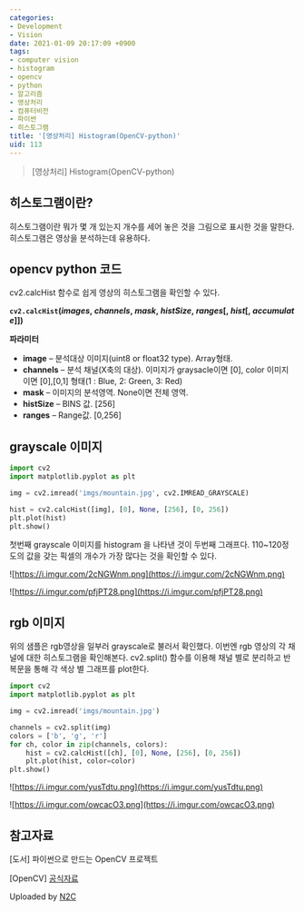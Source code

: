 ```yaml
---
categories:
- Development
- Vision
date: 2021-01-09 20:17:09 +0900
tags:
- computer vision
- histogram
- opencv
- python
- 알고리즘
- 영상처리
- 컴퓨터비전
- 파이썬
- 히스토그램
title: '[영상처리] Histogram(OpenCV-python)'
uid: 113
---
```


> [영상처리] Histogram(OpenCV-python)
> 

## 히스토그램이란?

히스토그램이란 뭐가 몇 개 있는지 개수를 세어 놓은 것을 그림으로 표시한 것을 말한다. 히스토그램은 영상을 분석하는데 유용하다. 

## opencv python 코드

cv2.calcHist 함수로 쉽게 영상의 히스토그램을 확인할 수 있다.

**`cv2.calcHist`(*images*, *channels*, *mask*, *histSize*, *ranges*[, *hist*[, *accumulate*]])**

**파라미터**

- **image** – 분석대상 이미지(uint8 or float32 type). Array형태.
- **channels** – 분석 채널(X축의 대상). 이미지가 graysacle이면 [0], color 이미지이면 [0],[0,1] 형태(1 : Blue, 2: Green, 3: Red)
- **mask** – 이미지의 분석영역. None이면 전체 영역.
- **histSize** – BINS 값. [256]
- **ranges** – Range값. [0,256]

## grayscale 이미지

```python
import cv2
import matplotlib.pyplot as plt

img = cv2.imread('imgs/mountain.jpg', cv2.IMREAD_GRAYSCALE)

hist = cv2.calcHist([img], [0], None, [256], [0, 256])
plt.plot(hist)
plt.show()
```

첫번째 grayscale 이미지를 histogram 을 나타낸 것이 두번째 그래프다. 110~120정도의 값을 갖는 픽셀의 개수가 가장 많다는 것을 확인할 수 있다.

![https://i.imgur.com/2cNGWnm.png](https://i.imgur.com/2cNGWnm.png)

![https://i.imgur.com/pfjPT28.png](https://i.imgur.com/pfjPT28.png)

## rgb 이미지

위의 샘플은 rgb영상을 일부러 grayscale로 불러서 확인했다. 이번엔 rgb 영상의 각 채널에 대한 히스토그램을 확인해본다. cv2.split() 함수를 이용해 채널 별로 분리하고 반복문을 통해 각 색상 별 그래프를 plot한다.

```python
import cv2
import matplotlib.pyplot as plt

img = cv2.imread('imgs/mountain.jpg')

channels = cv2.split(img)
colors = ['b', 'g', 'r']
for ch, color in zip(channels, colors):
    hist = cv2.calcHist([ch], [0], None, [256], [0, 256])
    plt.plot(hist, color=color)
plt.show()
```

![https://i.imgur.com/yusTdtu.png](https://i.imgur.com/yusTdtu.png)

![https://i.imgur.com/owcacO3.png](https://i.imgur.com/owcacO3.png)

## 참고자료

[도서] 파이썬으로 만드는 OpenCV 프로젝트

[OpenCV] [공식자료](https://opencv-python.readthedocs.io/en/latest/doc/19.imageHistograms/imageHistograms.html)

Uploaded by [N2C](https://github.com/jmjeon2/Notion2Chirpy)